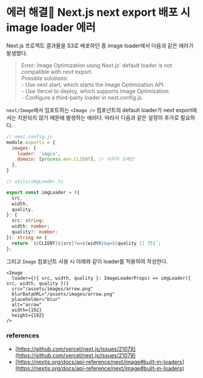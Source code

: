 # 에러 해결🔑 Next.js next export 배포 시 image loader 에러

Next.js 프로젝트 결과물을 S3로 배포하던 중 image loader에서 다음과 같은 에러가 발생했다.

>Error: Image Optimization using Next.js' default loader is not compatible with next export. <br>Possible solutions:
<br>- Use next start, which starts the Image Optimization API.
<br>- Use Vercel to deploy, which supports Image Optimization.
<br>- Configure a third-party loader in next.config.js.

`next/Image`에서 임포트하는 `<Image />` 컴포넌트의 default loader가 next export에서는 지원되지 않기 때문에 발생하는 에러다.
따라서 다음과 같은 설정이 추가로 필요하다.

```js
// next.config.js
module.exports = {
  images: {
    loader: 'imgix',
    domain: [process.env.CLIENT], // 이미지 도메인
  },
}
```

```ts
// utils/imgLoader.ts

export const imgLoader = ({
  src,
  width,
  quality,
}: {
  src: string;
  width: number;
  quality?: number;
}): string => {
  return `${CLIENT}${src}?w=${width}&q=${quality || 75}`;
};
```

그리고 `Image` 컴포넌트 사용 시 아래와 같이 loader를 적용하여 작성한다.
```tsx
<Image
  loader={({ src, width, quality }: ImageLoaderProps) => imgLoader({ src, width, quality })}
  src="/assets/images/arrow.png"
  blurDataURL="/assets/images/arrow.png"
  placeholder="blur"
  alt="arrow"
  width={192}
  height={192}
/>
```

### references
- [https://github.com/vercel/next.js/issues/21079](https://github.com/vercel/next.js/issues/21079)
- [https://nextjs.org/docs/api-reference/next/image#built-in-loaders](https://nextjs.org/docs/api-reference/next/image#built-in-loaders)